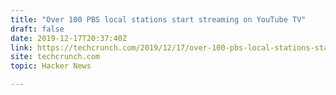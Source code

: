 ```yaml
---
title: "Over 100 PBS local stations start streaming on YouTube TV"
draft: false
date: 2019-12-17T20:37:40Z
link: https://techcrunch.com/2019/12/17/over-100-pbs-local-stations-start-streaming-today-on-youtube-tv/?utm_medium=RSS&utm_source=hune
site: techcrunch.com
topic: Hacker News  

---
```

